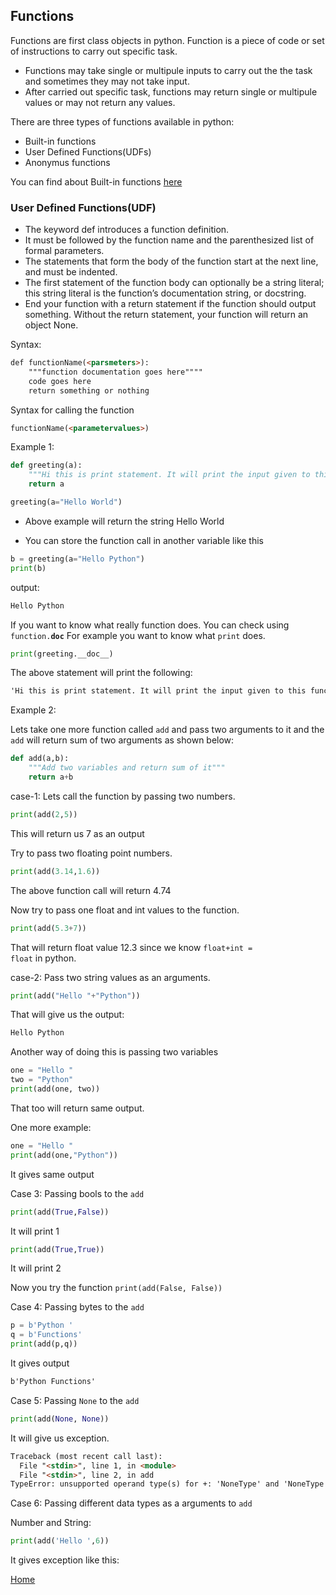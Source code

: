 ## Functions

Functions are first class objects in python. Function is a piece of code or set of instructions to carry out specific task.

- Functions may take single or multipule inputs to carry out the the task and sometimes they may not take input.
- After carried out specific task, functions may return single or multipule values or may not return any values.

There are three types of functions available in python:

- Built-in functions
- User Defined Functions(UDFs)
- Anonymus functions

You can find about Built-in functions [here](https://docs.python.org/3/library/functions.html)

### User Defined Functions(UDF)

- The keyword def introduces a function definition.
- It must be followed by the function name and the parenthesized list of formal parameters.
- The statements that form the body of the function start at the next line, and must be indented.
- The first statement of the function body can optionally be a string literal; this string literal is the function’s documentation string, or docstring.
- End your function with a return statement if the function should output something. Without the return statement, your function will return an object None.

Syntax:

```markdown
def functionName(<parsmeters>):
    """function documentation goes here""""
    code goes here
    return something or nothing
```

Syntax for calling the function

```markdown
functionName(<parametervalues>)
```
Example 1:

```python
def greeting(a):
    """Hi this is print statement. It will print the input given to this function"""
    return a

greeting(a="Hello World")
```
- Above example will return the string Hello World

- You can store the function call in another variable like this

```python
b = greeting(a="Hello Python")
print(b)
```
output:
```markdown
Hello Python
```
If you want to know what really function does. You can check using <code>function.__doc__</code>
For example you want to know what <code>print</code> does.

```python
print(greeting.__doc__)
```
The above statement will print the following:

```markdown
'Hi this is print statement. It will print the input given to this function'
```
Example 2:

Lets take one more function called <code>add</code> and pass two arguments to it and the <code>add</code> will return sum of two arguments as shown below:

```python
def add(a,b):
    """Add two variables and return sum of it"""
    return a+b
```
case-1: Lets call the function by passing two numbers.

```python
print(add(2,5))
```
This will return us 7 as an output

Try to pass two floating point numbers.

```python
print(add(3.14,1.6))
```
The above function call will return 4.74

Now try to pass one float and int values to the function.

```python
print(add(5.3+7))
```
That will return float value 12.3 since we know <code>float+int = float</code> in python.


case-2: Pass two string values as an arguments.

```python
print(add("Hello "+"Python"))
```
That will give us the output:

```markdown
Hello Python
```
Another way of doing this is passing two variables

```python
one = "Hello "
two = "Python"
print(add(one, two))
```
That too will return same output.

One more example:

```python
one = "Hello "
print(add(one,"Python"))
```
It gives same output

Case 3: Passing bools to the <code>add</code>

```python
print(add(True,False))
```
It will print 1

```python
print(add(True,True))
```
It will print 2

Now you try the function <code>print(add(False, False))</code>

Case 4: Passing bytes to the <code>add</code>

```python
p = b'Python '
q = b'Functions'
print(add(p,q))
```
It gives output

```markdown
b'Python Functions'
```
Case 5: Passing <code>None</code> to the <code>add</code>

```python
print(add(None, None))
```
It will give us exception.

```markdown
Traceback (most recent call last):
  File "<stdin>", line 1, in <module>
  File "<stdin>", line 2, in add
TypeError: unsupported operand type(s) for +: 'NoneType' and 'NoneType'
```

Case 6: Passing different data types as a arguments to <code>add</code>

Number and String:

```python
print(add('Hello ',6))
```
It gives exception like this:






[Home](index.md)
